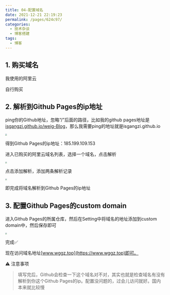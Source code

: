 ```yaml
---
title: 04-配置域名
date: 2021-12-21 22:19:23
permalink: /pages/624c97/
categories:
  - 技术杂谈
  - 博客搭建
tags:
  - 博客
---
```

## 1. 购买域名
我使用的阿里云

自行购买

## 2. 解析到Github Pages的ip地址
ping你的Github地址，忽略“/”后面的路径，比如我的github pages地址是[isgangzi.github.io/weig-Blog](https://isgangzi.github.io/weig-Blog)，那么我需要ping的地址就是isgangzi.github.io

<img src="https://gitee.com/isgangzi/image-store/raw/master/img/1640010646784-35951c12-47f1-484c-8c90-33e1ba63d9bb.png" style="zoom:33%;" />

得到Github Pages的ip地址：185.199.109.153

进入已购买的阿里云域名列表，选择一个域名，点击解析

<img src="https://gitee.com/isgangzi/image-store/raw/master/img/1640010786132-3894307f-ac71-4ebe-8707-a4b9bb6f4ad8.png" style="zoom:33%;" />

点击添加解析，添加两条解析记录

<img src="https://gitee.com/isgangzi/image-store/raw/master/img/1640010860637-94846144-b7e9-4bf0-bb62-9696bb567138.png" style="zoom:33%;" />

 即完成将域名解析到Github Pages的ip地址

## 3. 配置Github Pages的custom domain

进入Github Pages的所属仓库，然后在Setting中将域名的地址添加到custom domain中，然后保存即可

<img src="https://gitee.com/isgangzi/image-store/raw/master/img/1640011112501-3c09db52-8e24-4f89-b0ed-54086b8d1117.png" style="zoom:33%;" />

完成✅

现在访问域名地址[www.wggz.top](https://www.wggz.top)即可。​



⚠️ 注意事项
> 填写完后，Github会检查一下这个域名对不对，其实也就是检查域名有没有解析到你这个Github Pages的ip。配置没问题的，过会儿访问就好。国内本来就比较慢
